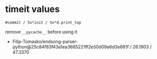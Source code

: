 # timeit values

`#commit / 5x*init / 5x*d.print_top`

remove `__pycache__` before using it

- Filip-Tomasko/endsong-parser-python@25c84f83f43a1ea3685221ff2e50d09a6d3e681f / 26.1903 / 47.3370

